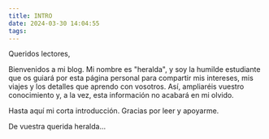 ```yaml
---
title: INTRO
date: 2024-03-30 14:04:55
tags:
---
```



Queridos lectores,

Bienvenidos a mi blog. Mi nombre es "heralda", y soy la humilde estudiante que os guiará por esta página personal para compartir mis intereses, mis viajes y los detalles que aprendo con vosotros. Así, ampliaréis vuestro conocimiento y, a la vez, esta información no acabará en mi olvido.

Hasta aquí mi corta introducción. Gracias por leer y apoyarme.

De vuestra querida heralda...